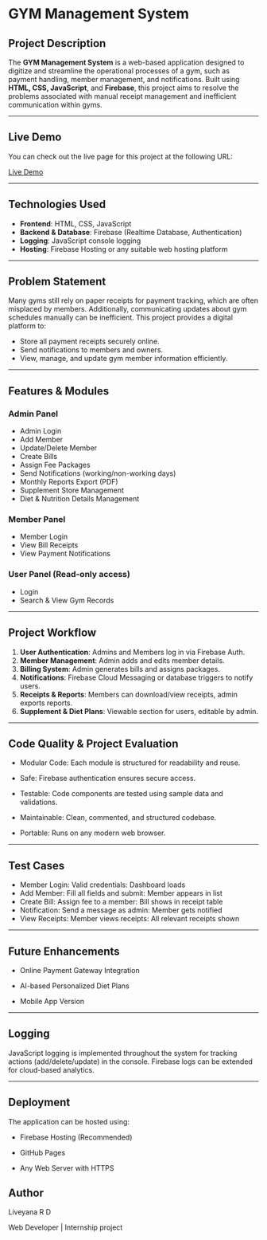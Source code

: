 # GYM Management System

## Project Description

The **GYM Management System** is a web-based application designed to digitize and streamline the operational processes of a gym, such as payment handling, member management, and notifications. Built using **HTML, CSS, JavaScript**, and **Firebase**, this project aims to resolve the problems associated with manual receipt management and inefficient communication within gyms.

---

## Live Demo

You can check out the live page for this project at the following URL:

[Live Demo](https://Liveyana-R-D.github.io/gym-management-system/)

---

## Technologies Used

- **Frontend**: HTML, CSS, JavaScript  
- **Backend & Database**: Firebase (Realtime Database, Authentication)  
- **Logging**: JavaScript console logging  
- **Hosting**: Firebase Hosting or any suitable web hosting platform

---

## Problem Statement

Many gyms still rely on paper receipts for payment tracking, which are often misplaced by members. Additionally, communicating updates about gym schedules manually can be inefficient. This project provides a digital platform to:
- Store all payment receipts securely online.
- Send notifications to members and owners.
- View, manage, and update gym member information efficiently.

---

## Features & Modules

### Admin Panel
- Admin Login
- Add Member
- Update/Delete Member
- Create Bills
- Assign Fee Packages
- Send Notifications (working/non-working days)
- Monthly Reports Export (PDF)
- Supplement Store Management
- Diet & Nutrition Details Management

### Member Panel
- Member Login
- View Bill Receipts
- View Payment Notifications

### User Panel (Read-only access)
- Login
- Search & View Gym Records

---

## Project Workflow

1. **User Authentication**: Admins and Members log in via Firebase Auth.
2. **Member Management**: Admin adds and edits member details.
3. **Billing System**: Admin generates bills and assigns packages.
4. **Notifications**: Firebase Cloud Messaging or database triggers to notify users.
5. **Receipts & Reports**: Members can download/view receipts, admin exports reports.
6. **Supplement & Diet Plans**: Viewable section for users, editable by admin.

---

## Code Quality & Project Evaluation

- Modular Code: Each module is structured for readability and reuse.

- Safe: Firebase authentication ensures secure access.

- Testable: Code components are tested using sample data and validations.

- Maintainable: Clean, commented, and structured codebase.

- Portable: Runs on any modern web browser.

---

## Test Cases

- Member Login:	Valid credentials:	Dashboard loads
- Add Member:	Fill all fields and submit:	Member appears in list
- Create Bill:	Assign fee to a member:	Bill shows in receipt table
- Notification:	Send a message as admin:	Member gets notified
- View Receipts:	Member views receipts:	All relevant receipts shown

---

## Future Enhancements

- Online Payment Gateway Integration

- AI-based Personalized Diet Plans

- Mobile App Version

---

## Logging

JavaScript logging is implemented throughout the system for tracking actions (add/delete/update) in the console. Firebase logs can be extended for cloud-based analytics.

---

## Deployment

The application can be hosted using:

- Firebase Hosting (Recommended)

- GitHub Pages

- Any Web Server with HTTPS

## Author

Liveyana R D

Web Developer | Internship project